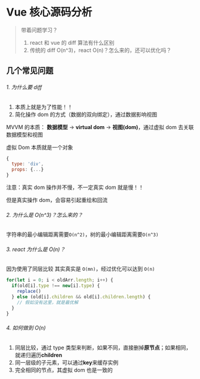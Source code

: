 # Vue 核心源码分析

> 带着问题学习？
>
> 1. react 和 vue 的 diff 算法有什么区别
> 2. 传统的 diff O(n^3)，react O(n)？怎么来的，还可以优化吗？

## 几个常见问题

###### 1. 为什么要 diff

1. 本质上就是为了性能！！
2. 简化操作 dom 的方式（数据的双向绑定），通过数据影响视图

MVVM 的本质： **数据模型** -> **virtual dom** -> **视图(dom)**，通过虚拟 dom 去关联数据模型和视图

虚拟 Dom 本质就是一个对象

```js
{
  type: 'div',
  props: {...}
}
```

注意：真实 dom 操作并不慢，不一定真实 dom 就是慢！！

但是真实操作 dom，会容易引起重绘和回流

###### 2. 为什么是 O(n^3)？怎么来的？

字符串的最小编辑距离需要`O(n^2)`，树的最小编辑距离需要`O(n^3)`

###### 3. react 为什么是 O(n)？

因为使用了同层比较
其实真实是 `O(mn)`，经过优化可以达到 `O(n)`

```js
for(let i = 0; i < oldArr.length; i++) {
  if(old[i].type !== new[i].type) {
    replace()
  } else (old[i].children && old[i].children.length) {
    // 假如没有这里，就是最优解
  }
}
```

###### 4. 如何做到 O(n)

1. 同层比较，通过 type 类型来判断，如果不同，直接删掉**原节点**；如果相同，就递归遍历**children**
2. 同一层级的子元素，可以通过**key**来缓存实例
3. 完全相同的节点，其虚拟 dom 也是一致的

